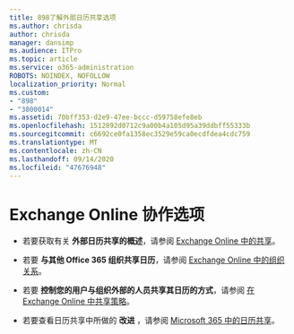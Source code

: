 ```yaml
---
title: 898了解外部日历共享选项
ms.author: chrisda
author: chrisda
manager: dansimp
ms.audience: ITPro
ms.topic: article
ms.service: o365-administration
ROBOTS: NOINDEX, NOFOLLOW
localization_priority: Normal
ms.custom:
- "898"
- "3800014"
ms.assetid: 70bff353-d2e9-47ee-bccc-d59758efe8eb
ms.openlocfilehash: 1512892d0712c9a00b4a105d95a39ddbff55333b
ms.sourcegitcommit: c6692ce0fa1358ec3529e59ca0ecdfdea4cdc759
ms.translationtype: MT
ms.contentlocale: zh-CN
ms.lasthandoff: 09/14/2020
ms.locfileid: "47676948"
---
```

# <a name="exchange-online-collaboration-options"></a>Exchange Online 协作选项

- 若要获取有关 **外部日历共享的概述**，请参阅 [Exchange Online 中的共享](https://technet.microsoft.com/library/jj916670%28v=exchg.150%29.aspx)。

- 若要 **与其他 Office 365 组织共享日历**，请参阅 [Exchange Online 中的组织关系](https://technet.microsoft.com/library/jj916658%28v=exchg.150%29.aspx)。

- 若要 **控制您的用户与组织外部的人员共享其日历的方式**，请参阅 [在 Exchange Online 中共享策略](https://technet.microsoft.com/library/jj916673%28v=exchg.150%29.aspx)。

- 若要查看日历共享中所做的 **改进** ，请参阅 [Microsoft 365 中的日历共享](https://support.office.com/article/calendar-sharing-in-microsoft-365-b576ecc3-0945-4d75-85f1-5efafb8a37b4)。
